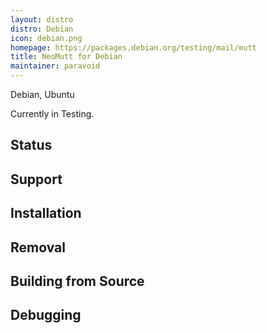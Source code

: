 ```yaml
---
layout: distro
distro: Debian
icon: debian.png
homepage: https://packages.debian.org/testing/mail/mutt
title: NeoMutt for Debian
maintainer: paravoid
---
```

Debian, Ubuntu

Currently in Testing.

## Status

## Support

## Installation

## Removal

## Building from Source

## Debugging


